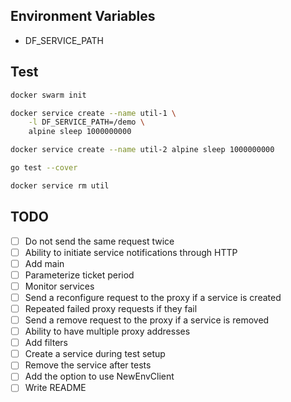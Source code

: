 ## Environment Variables

* DF_SERVICE_PATH

## Test

```bash
docker swarm init

docker service create --name util-1 \
    -l DF_SERVICE_PATH=/demo \
    alpine sleep 1000000000

docker service create --name util-2 alpine sleep 1000000000

go test --cover

docker service rm util
```

## TODO

- [ ] Do not send the same request twice
- [ ] Ability to initiate service notifications through HTTP
- [ ] Add main
- [ ] Parameterize ticket period
- [ ] Monitor services
- [ ] Send a reconfigure request to the proxy if a service is created
- [ ] Repeated failed proxy requests if they fail
- [ ] Send a remove request to the proxy if a service is removed
- [ ] Ability to have multiple proxy addresses
- [ ] Add filters
- [ ] Create a service during test setup
- [ ] Remove the service after tests
- [ ] Add the option to use NewEnvClient
- [ ] Write README
